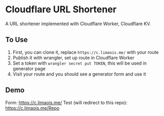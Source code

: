 # Cloudflare URL Shortener

A URL shortener implemented with Cloudflare Worker, Cloudflare KV.

## To Use
1. First, you can clone it, replace `https://c.limaois.me/` with your route
2. Publish it with wrangler, set up route in Cloudflare Worker
3. Set a token with `wrangler secret put TOKEN`, this will be used in generator page
4. Visit your route and you should see a generator form and use it

## Demo 
Form: https://c.limaois.me/
Test (will redirect to this repo): https://c.limaois.me/Repo
